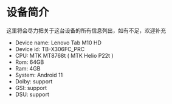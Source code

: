 # 设备简介

这里将会尽力把关于这台设备的所有信息列出，如有不足，欢迎补充

- Device name: Lenovo Tab M10 HD
- Device id: TB-X306FC_PRC
- CPU: MTK MT8768t ( MTK Helio P22t )
- Rom: 64GB
- Ram: 4GB
- System: Android 11
- Dolby: support
- GSI: support
- DSU: support
